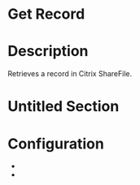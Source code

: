 ﻿# Get Record

# Description

Retrieves a record in Citrix ShareFile.

# Untitled Section

# Configuration

* 

*
